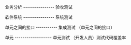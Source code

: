 业务分析 ---------------- 验收测试

软件系统 ---------------- 系统测试

单元之间的接口 ----------- 集成测试 （单元之间的接口）

单元 ------------------- 单元测试 （开发人员）测试代码覆盖率